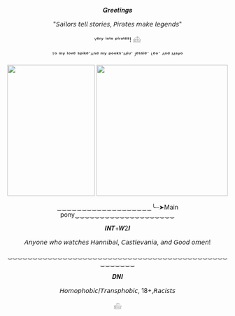 <p align="Center">
𝑮𝒓𝒆𝒆𝒕𝒊𝒏𝒈𝒔
</p>

<p align="Center">
"𝘚𝘢𝘪𝘭𝘰𝘳𝘴 𝘵𝘦𝘭𝘭 𝘴𝘵𝘰𝘳𝘪𝘦𝘴, 𝘗𝘪𝘳𝘢𝘵𝘦𝘴 𝘮𝘢𝘬𝘦 𝘭𝘦𝘨𝘦𝘯𝘥𝘴"
 </p> 

 <p align="Center">
 ⱽᵉʳʸ ⁱⁿᵗᵒ ᵖⁱʳᵃᵗᵉˢ!
𓊝
 </p>

 <p align="Center">
ᵀᵒ ᵐʸ ˡᵒᵛᵉ ˢᵖⁱᵏᵉˊᴬⁿᵈ ᵐʸ ᵖᵒᵒᵏˢˊᴹⁱᵘˊ ᴶᵉˢˢⁱᵉˊ ᴸᵉᵒˊ ᴬⁿᵈ ᴹᵃʸᵒ
</p>
 
<p align="Center">
 <img width="200" height="300" src="https://github.com/user-attachments/assets/11533f83-89cc-4c34-8acf-6fb77812eadc">
<img width="300" height="300" src="https://github.com/user-attachments/assets/0f8947e7-6049-498f-9e7a-9008c1ed9c92">
</p>

<p align="Center">
‿‿‿‿‿‿‿‿‿‿‿‿‿‿‿‿‿‿‿╰┈➤Main pony‿‿‿‿‿‿‿‿‿‿‿‿‿‿‿‿‿‿‿‿
 </p>

<p align="center">
𝑰𝑵𝑻+𝑾2𝑰
 </p>

 <p align="Center">
𝘈𝘯𝘺𝘰𝘯𝘦 𝘸𝘩𝘰 𝘸𝘢𝘵𝘤𝘩𝘦𝘴 𝘏𝘢𝘯𝘯𝘪𝘣𝘢𝘭, 𝘊𝘢𝘴𝘵𝘭𝘦𝘷𝘢𝘯𝘪𝘢, 𝘢𝘯𝘥 𝘎𝘰𝘰𝘥 𝘰𝘮𝘦𝘯!
 </p>

<p align="Center">
‿‿‿‿‿‿‿‿‿‿‿‿‿‿‿‿‿‿‿‿‿‿‿‿‿‿‿‿‿‿‿‿‿‿‿‿‿‿‿‿‿‿‿‿‿‿‿‿‿‿‿
</p>

<p align="Center">
𝑫𝑵𝑰
 </p>

 <p align="Center">
𝘏𝘰𝘮𝘰𝘱𝘩𝘰𝘣𝘪𝘤/𝘛𝘳𝘢𝘯𝘴𝘱𝘩𝘰𝘣𝘪𝘤, 18+,𝘙𝘢𝘤𝘪𝘴𝘵𝘴
 </p>

<p align="Center">
  𓊝
</p>

